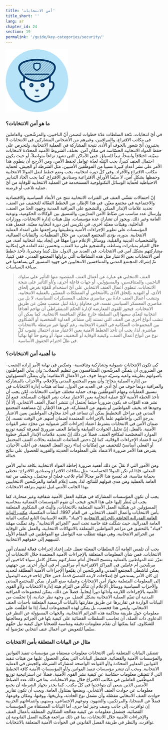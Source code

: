 ```yaml
---
title: 'أمن الانتخابات'
title_short: ''
lang: ar
chapter_id: 24
section: 19
permalink: '/guide/key-categories/security/'
---
```


![أمن الانتخابات](/assets/images/inventory/categories/security.png)

### ما هو أمن الانتخابات؟

في أيّ انتخابات، تتّخذ السلطات عدّة خطوات لتضمن أنّ الناخبين، والمرشّحين، والعاملين في مكاتب الاقتراع، والمراقبين، وغيرهم من الأشخاص المشاركين في الانتخابات لا يختبرون أيّ شعور بالخوف أو الأذى نتيجة المشاركة في العملية الانتخابية، ولتحرص على حفظ المواد الانتخابية الحسّاسة في مكانٍ آمن. تختلف الشروط الأمنية المحدّدة لانتخابات معيّنة، اختلافاً واضحاً، تبعاً للسياق. ففي الأماكن التي تشهد نزاعاً متواصلاً، أو حيث يكون احتمال العنف كبيراً، يجب التنبّه لعدّة عوامل لحفظ الأمن، ومن الأرجح أن ينطوي هذا الأمر على نشر أعدادٍ كبيرة نسبياً من الموظّفين الأمنيين، مثل الشرطة أو الجيش، لحماية مكاتب الاقتراع والأفراد. وفي كلّ دورة انتخابية، يجب وضع خطط لنقل الموادّ الانتخابية وحفظها بشكلٍ آمن، لا سيّما الأوراق الاقتراعية وصناديق الاقتراع. كما يجب اتّخاذ التدابير الاحتياطية لحماية الوسائل التكنولوجية المستخدمة في العملية الانتخابية للوقاية من أيّ عملية تلاعب أو قرصنة.

إنّ احتمالات تفشّي العنف في الفترات الانتخابية تنتج عن الأبعاد السياسية والاقتصادية والاجتماعية في مجتمع معيّن. في هذا الإطار، من الخطط الفعّالة للتخفيف من العنف، تحديد علامات الإنذار المبكر، والتشجيع على المراقبة المدنية وجهود الحدّ من العنف، وإرسال عدد مناسب من ضبّاط الأمن المدرّبين، والتنسيق بين الوكالات الحكومية، وتوعية العامة وغير ذلك. ويجوز أن تشارك عدة مؤسسات، مثل هيئات إدارة الانتخابات، ووزارات الداخلية، وهيئات معنيّة أخرى، في تكريس أمن دورة انتخابية معيّنة. فتعمل هذه المؤسسات على تطوير الإجراءات الأمنية وتطبيقها ومراجعتها على امتداد العملية الانتخابية. بدوره، يؤدي المجتمع المدني، من خلال المنظّمات، والنقابات العمالية، والشخصيات الدينية والقبلية، ووسائل الإعلام دوراً مهمّاً في إيجاد بيئة انتخابية آمنة، من خلال القيام بمبادرات وساطة، والتشجيع على نبذ العنف، وتحسين ثقة العامة في إمكانية مشاركتهم بشكل آمن في الانتخابات. في العديد من الدول، مثل كينيا ونيجيريا، تأخذ خطط أمن الانتخابات بعين الاعتبار مثل هذه النشاطات التي يزاولها المجتمع المدني. ففي كينيا، تمّ إشراك المجتمع المدني والمتنافسين الانتخابيين في جهود التنسيق كي يساهموا في صياغة السياسات.

> العنف الانتخابي هو عبارة عن أعمال العنف المقصود منها التأثير على سلوك الناخبين، والمتنافسين، والمسؤولين، أو جهات فاعلة أخرى، و/أو التأثير على نتيجة الانتخابات. تنطوي أعمال العنف الانتخابي على أيّ استخدام للقوّة بغرض إلحاق الأذى، أو التهديد بإلحاق الأذى بالأشخاص أو الممتلكات المعنيّين بالعملية الانتخابية. وتنشب أعمال العنف عادةً بين مناصري مختلف المعسكرات السياسية، لا بل بين مناصري المعسكر السياسي نفسه، في محاولةٍ رذيلة لنيل منصبٍ معيّن عن طريق الانتخابات. فيجوز للقوى المعارضة لإدارة الحكم الديمقراطي أن تهاجم أهدافاً انتخابية لتغذّي سعيها إلى السلطة خارج نطاق المنافسة الانتخابية. كما يمكن أن تنشب أنواع أخرى من العنف التي تستند إلى مشاعر العداوة الشخصية أو الشكاوي بين المجموعات السكانية في الفترة الانتخابية، رغم كونها غير مرتبطة بالانتخابات مباشرة. لذا، يجب أن تأخذ الخطط الأمنية بعين الاعتبار مدى احتمال نشوب كلّ نوع من أنواع أعمال العنف، وكيفية الوقاية أو التخفيف منها، أو وضع حدٍّ لها نهائياً في ظلّ احترام الحقوق الأساسية.

### ما أهمية أمن الانتخابات؟

كي تكون الانتخابات شمولية وتشاركية وتنافسية- وتعكس في نهاية الأمر إرادة الشعب- من الضروري أن يتمكّن المرشّحون المتنافسون من تنظيم الحملات؛ وأن يدلي المواطنون بأصواتهم بطريقة واعية وسريّة دونما خوف من الأعمال الانتقامية؛ وأن يتمكّن المسؤولون من إدارة العملية بنجاح؛ وأن يقوم المجتمع المدني والإعلام، والأحزاب بالمشاركة والمراقبة دونما خوف من أيّ أذى. في العديد من الدول، تساعد هيئات إدارة الانتخابات في تنسيق العمليات ومهام الموظّفين بهدف حماية مختلف جوانب الانتخابات. لكن يجب أن تأخذ الخطة الأمنية لأيّ عملية انتخابية بعين الاعتبار تبعات نشر القوّات المسلّحة. فمع أنّ نشر هذه القوّات قد يكون ضرورياً حيثما يُحتمل أن تنتشر أعمال العنف الانتخابي، إلا أنّ وجودها قد يخيف المواطنين أو يثنيهم عن المشاركة. في هذا الإطار، إنّ مساهمة المجتمع المدني في مراحل التخطيط يمكن أن تساعد في أخذ مخاوف المواطنين بعين الاعتبار بدرجةٍ أكبر، وإحاطتهم علماً بالإجراءات المعتمدة لضمان أمنهم. في الوقت نفسه، إنّ ضمان الأمن في الانتخابات يشترط اعتماد إجراءات أكثر شمولية من مجرّد نشر القوات الأمنية. بالفعل، إنّ تحليل الحوادث السابقة وأنماط العنف ضروريّ لمعرفة كيفية توزيع الموارد المخصّصة لمكافح العنف. فضلاً عن ذلك إنّ تحديد علامات الإنذار المبكر خطوة لازمة لاعتماد الإجراءات الوقائية، كما إنّ دحض الشائعات المتعلقة بحالات العنف المحتمل أو الفعلي أساسيّ للتخفيف من إمكانيات إبداء ردود الفعل العنيفة. في أغلب الأحيان، يفترض هذا الأمر ضرورة الاعتماد على المعلومات الحديثة والفورية للحصول على نتائج فعالة.

ومن الأمور التي لا تقلّ عن ذلك أهمية ضرورة إحاطة المواد الانتخابية بكافة تدابير الأمن الفعلي. فإذا لم تكن الموادّ الحساسة- مثل بطاقات الاقتراع وصناديق الاقتراع- تحظى بحماية مناسبة، قد يُفسح هذا الأمر مجالاً أمام تلاعب فعليّ أو محتمل، ويخفّف من ثقة العامة بالعملية ومن مدى قبولهم للنتائج. لذا، يجب إعلام العامة والمرشّحين الانتخابيين بهذا الجانب الأمني لنيل ثقتهم بنزاهة الانتخابات.

يجب أن تكون المؤسسات المشاركة في هيكلية العمل الأمنية شفافية وغير منحازة، كما يجب أن يُنظَر إليها على هذا النحو. فيحب أن تقوم المؤسسات القضائية بمحاسبة المسؤولين عن هيكلية العمل الأمنية المتعلقة بالانتخابات، والبتّ في الشكاوى المتعلقة بأمن الانتخابات وأعمال العنف الانتخابي. في العام 1997، أنشأت المكسيك [مكتب النيابة العامة الفدرالية الخاصّة بالجرائم الانتخابية](http://www.pgr.gob.mx/FEPADE/) ("فيباد" باللغة الإسبانية) التابع لمكتب النيابة العامة الفدرالية، حيث شكّلت فئة خاصة تحت اسم "الجرائم الانتخابية". وقد تمثّلت مهمّة "فيباد" بالتحقيق في مزاعم المواطنين المتعلقة بالانتهاكات الانتخابية، والعمل على الوقاية من الجرائم الانتخابية، وهي مهمّة تتطلّب منه التواصل مع المواطنين في المقام الأول لتنبيههم إلى حقوقهم الانتخابية.

يجب أن تلمس العامة أنّ السلطات المعنيّة تعمل على إعداد إجراءات فعالة لضمان أمن الانتخابات. فمن شأن المعلومات المتعلقة بالإجراءات الأمنية المعتمدة خلال الانتخابات أن تعزّز ثقة المواطنين بالعملية وتفسح المجال أمام مشاركتهم بشكل كامل سواء كناخبين أم مرشّحين أم عاملين في المراكز الاقتراعية أم مراقبين أم في أدوار أخرى. من جهتهم، يمكن لناشطي المجتمع المدني والمرشّحين أن يقيّموا الإجراءات الأمنية المطبّقة لتحديد إن كان الأمر يستدعي أيّ إصلاحات لازمة للمضيّ قدماً. فمن خلال إتاحة فرصة الوصول إلى المعلومات المتعلقة بجهاز أمن الانتخابات وعملية صنع القرار، يمكن للمجتمع المدني والأحزاب السياسية ووسائل الإعلام أن تتأكّد من التزام هيئة إدارة الانتخابات و/أو القوى الأمنية بالإجراءات اللازمة وأدائها دوراً إيجابياً. فضلاً عن ذلك، يمكن لمجموعات المراقبة المدنية أن تقيّم العملية الانتخابية بشكل أفضل، من وجهة نظر حيادية، إذا تحقّقت من البيانات الواردة في تقاريرها عن طريق مقارنتها بالبيانات الرسمية المتعلقة بأحداث العنف الانتخابي. وليس هذا فحسب، بل يمكن لهذه المجموعات أيضاً، إذا ما اطلّعت على معلوماتٍ حول طريقة محاكمة هذه الجرائم الانتخابية، والجهات المسؤولة عن النظر في الدعاوى ذات الصلة، أن تحاسب السلطات القضائية على كيفية بتّها في الجرائم ومعالجتها للشكاوى. كما يمكنها أن تقدّم معلومات دقيقة ومناسبة للضحايا حول كيفية نيل حقّهم سلمياً للتعويض عن أعمال عنف انتخابي تعرّضوا له.

### مثال عن البيانات المتعلقة بأمن الانتخابات

تتضمّن البيانات المتعلقة بأمن الانتخابات معلومات مستقاة من مؤسسات تنفيذ القوانين والمؤسسات الأمنية والقضائية. فتشمل البيانات التي يمكن الحصول عليها من هيئات تنفيذ القوانين المعايير المحدّدة و/أو القواعد الواضحة لمشاركة الشرطة والجيش في العملية الانتخابية. ويجب أن تنشر مؤسسات تنفيذ القوانين و/أو المؤسسات الأمنية كافة الخطط التي لا تتضمّن معلومات حسّاسة عن كيفية نشر القوى الأمنية، فضلاً عن استراتيجية توزيع الموظّفين العاملين في مكاتب الاقتراع خلال يوم الانتخابات، بما في ذلك عدد الضباط الأمنيين الذين ينبغي أن يتواجدوا في كلّ مكتب. كما يجدر بجهاز الشرطة أن يجمع معلومات عن حوادث العنف الانتخابي، ويضعها بمتناول العامة. ويجب أن تكون تقارير حوادث العنف الانتخابي مفصّلة وأن تشمل نوع الحادثة، وتاريخها، ووقتها، ومكان وقوعها، فضلاً عن الضحايا، والمرتكبين، والشهود، ونوعهم الاجتماعي، وسنهم، وانتماءاتهم الحزبية إن توافرت، إلى جانب وصف وجيز لما جرى. أما البيانات المستقاة من المؤسسات القضائية، فتشمل معلومات عن كيفية معالجة الشكاوى المتعلقة بأعمال العنف والإجراءات الأمنية خلال الانتخابات، بما في ذلك مراجعة هيكلية العمل القانونية إن توافرت، والنظر في طريقة الفصل القانوني في الحوادث الأمنية المتعلقة بالانتخابات.
